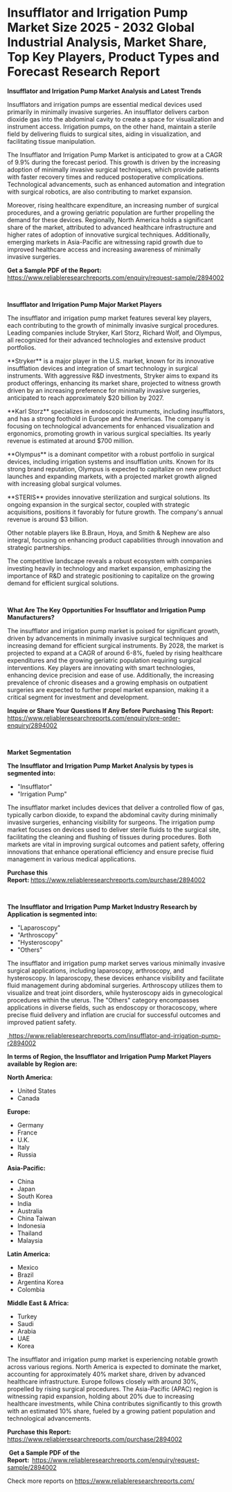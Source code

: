 <p><h1>Insufflator and Irrigation Pump Market Size 2025 - 2032 Global Industrial Analysis, Market Share, Top Key Players, Product Types and Forecast Research Report</h1></p><p><strong>Insufflator and Irrigation Pump Market Analysis and Latest Trends</strong></p>
<p><p>Insufflators and irrigation pumps are essential medical devices used primarily in minimally invasive surgeries. An insufflator delivers carbon dioxide gas into the abdominal cavity to create a space for visualization and instrument access. Irrigation pumps, on the other hand, maintain a sterile field by delivering fluids to surgical sites, aiding in visualization, and facilitating tissue manipulation.</p><p>The Insufflator and Irrigation Pump Market is anticipated to grow at a CAGR of 9.9% during the forecast period. This growth is driven by the increasing adoption of minimally invasive surgical techniques, which provide patients with faster recovery times and reduced postoperative complications. Technological advancements, such as enhanced automation and integration with surgical robotics, are also contributing to market expansion. </p><p>Moreover, rising healthcare expenditure, an increasing number of surgical procedures, and a growing geriatric population are further propelling the demand for these devices. Regionally, North America holds a significant share of the market, attributed to advanced healthcare infrastructure and higher rates of adoption of innovative surgical techniques. Additionally, emerging markets in Asia-Pacific are witnessing rapid growth due to improved healthcare access and increasing awareness of minimally invasive surgeries.</p></p>
<p><strong>Get a Sample PDF of the Report:&nbsp;</strong> <a href="https://www.reliableresearchreports.com/enquiry/request-sample/2894002?utm_campaign=3309&utm_medium=2&utm_source=Github&utm_content=ia&utm_term=15032025&utm_id=insufflator-and-irrigation-pump">https://www.reliableresearchreports.com/enquiry/request-sample/2894002</a></p>
<p>&nbsp;</p>
<p><strong>Insufflator and Irrigation Pump Major Market Players</strong></p>
<p><p>The insufflator and irrigation pump market features several key players, each contributing to the growth of minimally invasive surgical procedures. Leading companies include Stryker, Karl Storz, Richard Wolf, and Olympus, all recognized for their advanced technologies and extensive product portfolios.</p><p>**Stryker** is a major player in the U.S. market, known for its innovative insufflation devices and integration of smart technology in surgical instruments. With aggressive R&D investments, Stryker aims to expand its product offerings, enhancing its market share, projected to witness growth driven by an increasing preference for minimally invasive surgeries, anticipated to reach approximately $20 billion by 2027.</p><p>**Karl Storz** specializes in endoscopic instruments, including insufflators, and has a strong foothold in Europe and the Americas. The company is focusing on technological advancements for enhanced visualization and ergonomics, promoting growth in various surgical specialties. Its yearly revenue is estimated at around $700 million.</p><p>**Olympus** is a dominant competitor with a robust portfolio in surgical devices, including irrigation systems and insufflation units. Known for its strong brand reputation, Olympus is expected to capitalize on new product launches and expanding markets, with a projected market growth aligned with increasing global surgical volumes.</p><p>**STERIS** provides innovative sterilization and surgical solutions. Its ongoing expansion in the surgical sector, coupled with strategic acquisitions, positions it favorably for future growth. The company's annual revenue is around $3 billion.</p><p>Other notable players like B.Braun, Hoya, and Smith & Nephew are also integral, focusing on enhancing product capabilities through innovation and strategic partnerships.</p><p>The competitive landscape reveals a robust ecosystem with companies investing heavily in technology and market expansion, emphasizing the importance of R&D and strategic positioning to capitalize on the growing demand for efficient surgical solutions.</p></p>
<p>&nbsp;</p>
<p><strong>What Are The Key Opportunities For Insufflator and Irrigation Pump Manufacturers?</strong></p>
<p><p>The insufflator and irrigation pump market is poised for significant growth, driven by advancements in minimally invasive surgical techniques and increasing demand for efficient surgical instruments. By 2028, the market is projected to expand at a CAGR of around 6-8%, fueled by rising healthcare expenditures and the growing geriatric population requiring surgical interventions. Key players are innovating with smart technologies, enhancing device precision and ease of use. Additionally, the increasing prevalence of chronic diseases and a growing emphasis on outpatient surgeries are expected to further propel market expansion, making it a critical segment for investment and development.</p></p>
<p><strong>Inquire or Share Your Questions If Any Before Purchasing This Report:</strong> <a href="https://www.reliableresearchreports.com/enquiry/pre-order-enquiry/2894002?utm_campaign=3309&utm_medium=2&utm_source=Github&utm_content=ia&utm_term=15032025&utm_id=insufflator-and-irrigation-pump">https://www.reliableresearchreports.com/enquiry/pre-order-enquiry/2894002</a></p>
<p>&nbsp;</p>
<p><strong>Market Segmentation</strong></p>
<p><strong>The Insufflator and Irrigation Pump Market Analysis by types is segmented into:</strong></p>
<p><ul><li>"Insufflator"</li><li>"Irrigation Pump"</li></ul></p>
<p><p>The insufflator market includes devices that deliver a controlled flow of gas, typically carbon dioxide, to expand the abdominal cavity during minimally invasive surgeries, enhancing visibility for surgeons. The irrigation pump market focuses on devices used to deliver sterile fluids to the surgical site, facilitating the cleaning and flushing of tissues during procedures. Both markets are vital in improving surgical outcomes and patient safety, offering innovations that enhance operational efficiency and ensure precise fluid management in various medical applications.</p></p>
<p><strong>Purchase this Report:&nbsp;</strong><a href="https://www.reliableresearchreports.com/purchase/2894002?utm_campaign=3309&utm_medium=2&utm_source=Github&utm_content=ia&utm_term=15032025&utm_id=insufflator-and-irrigation-pump">https://www.reliableresearchreports.com/purchase/2894002</a></p>
<p>&nbsp;</p>
<p><strong>The Insufflator and Irrigation Pump Market Industry Research by Application is segmented into:</strong></p>
<p><ul><li>"Laparoscopy"</li><li>"Arthroscopy"</li><li>"Hysteroscopy"</li><li>"Others"</li></ul></p>
<p><p>The insufflator and irrigation pump market serves various minimally invasive surgical applications, including laparoscopy, arthroscopy, and hysteroscopy. In laparoscopy, these devices enhance visibility and facilitate fluid management during abdominal surgeries. Arthroscopy utilizes them to visualize and treat joint disorders, while hysteroscopy aids in gynecological procedures within the uterus. The "Others" category encompasses applications in diverse fields, such as endoscopy or thoracoscopy, where precise fluid delivery and inflation are crucial for successful outcomes and improved patient safety.</p></p>
<p><a href="https://www.reliableresearchreports.com/insufflator-and-irrigation-pump-r2894002?utm_campaign=3309&utm_medium=2&utm_source=Github&utm_content=ia&utm_term=15032025&utm_id=insufflator-and-irrigation-pump">&nbsp;https://www.reliableresearchreports.com/insufflator-and-irrigation-pump-r2894002</a></p>
<p><strong>In terms of Region, the Insufflator and Irrigation Pump Market Players available by Region are:</strong></p>
<p>
    <p> <strong> North America: </strong>
        <ul>
            <li>United States</li>
            <li>Canada</li>
        </ul>
        </p> 
    <p> <strong> Europe: </strong>
        <ul>
            <li>Germany</li>
            <li>France</li>
            <li>U.K.</li>
            <li>Italy</li>
            <li>Russia</li>
        </ul>
        </p> 
    <p> <strong> Asia-Pacific: </strong>
        <ul>
            <li>China</li>
            <li>Japan</li>
            <li>South Korea</li>
            <li>India</li>
            <li>Australia</li>
            <li>China Taiwan</li>
            <li>Indonesia</li>
            <li>Thailand</li>
            <li>Malaysia</li>
        </ul>
        </p> 
    <p> <strong> Latin America: </strong>
        <ul>
            <li>Mexico</li>
            <li>Brazil</li>
            <li>Argentina Korea</li>
            <li>Colombia</li>
        </ul>
        </p> 
    <p> <strong> Middle East & Africa: </strong>
        <ul>
            <li>Turkey</li>
            <li>Saudi</li>
            <li>Arabia</li>
            <li>UAE</li>
            <li>Korea</li>
        </ul>
    </p>
    </p>
<p><p>The insufflator and irrigation pump market is experiencing notable growth across various regions. North America is expected to dominate the market, accounting for approximately 40% market share, driven by advanced healthcare infrastructure. Europe follows closely with around 30%, propelled by rising surgical procedures. The Asia-Pacific (APAC) region is witnessing rapid expansion, holding about 20% due to increasing healthcare investments, while China contributes significantly to this growth with an estimated 10% share, fueled by a growing patient population and technological advancements.</p></p>
<p><strong>Purchase this Report: </strong><a href="https://www.reliableresearchreports.com/purchase/2894002?utm_campaign=3309&utm_medium=2&utm_source=Github&utm_content=ia&utm_term=15032025&utm_id=insufflator-and-irrigation-pump">https://www.reliableresearchreports.com/purchase/2894002</a></p>
<p>&nbsp;<strong>Get a Sample PDF of the Report:&nbsp;&nbsp;</strong><a href="https://www.reliableresearchreports.com/enquiry/request-sample/2894002?utm_campaign=3309&utm_medium=2&utm_source=Github&utm_content=ia&utm_term=15032025&utm_id=insufflator-and-irrigation-pump">https://www.reliableresearchreports.com/enquiry/request-sample/2894002</a></p>
<p><strong></strong></p>
<p>Check more reports on <a href="https://www.reliableresearchreports.com/?utm_campaign=3309&utm_medium=2&utm_source=Github&utm_content=ia&utm_term=15032025&utm_id=insufflator-and-irrigation-pump">https://www.reliableresearchreports.com/</a></p>